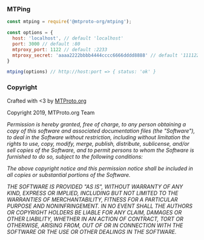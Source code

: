 ### MTPing

```javascript
const mtping = require('@mtproto-org/mtping');

const options = {
  host: 'localhost', // default 'localhost'
  port: 3000 // default :80
  mtproxy_port: 1122 // default :2233
  mtproxy_secret: 'aaaa2222bbbb4444cccc6666dddd8888' // default '11112222333344445555666677778888'
}

mtping(options) // http://host:port => { status: 'ok' }
```



### Copyright
Crafted with <3 by [MTProto.org](https://mtproto.org)

Copyright 2019, MTProto.org Team

*Permission is hereby granted, free of charge, to any person obtaining a copy of this software and associated documentation files (the "Software"), to deal in the Software without restriction, including without limitation the rights to use, copy, modify, merge, publish, distribute, sublicense, and/or sell copies of the Software, and to permit persons to whom the Software is furnished to do so, subject to the following conditions:*

*The above copyright notice and this permission notice shall be included in all copies or substantial portions of the Software.*

*THE SOFTWARE IS PROVIDED "AS IS", WITHOUT WARRANTY OF ANY KIND, EXPRESS OR IMPLIED, INCLUDING BUT NOT LIMITED TO THE WARRANTIES OF MERCHANTABILITY, FITNESS FOR A PARTICULAR PURPOSE AND NONINFRINGEMENT. IN NO EVENT SHALL THE AUTHORS OR COPYRIGHT HOLDERS BE LIABLE FOR ANY CLAIM, DAMAGES OR OTHER LIABILITY, WHETHER IN AN ACTION OF CONTRACT, TORT OR OTHERWISE, ARISING FROM, OUT OF OR IN CONNECTION WITH THE SOFTWARE OR THE USE OR OTHER DEALINGS IN THE SOFTWARE.*
